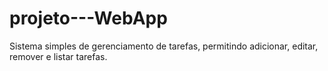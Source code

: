 # projeto---WebApp
Sistema simples de gerenciamento de tarefas, permitindo adicionar, editar, remover e listar tarefas.
